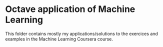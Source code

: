 # Octave application of Machine Learning 

This folder contains mostly my applications/solutions to the exercices and examples in the Machine Learning Coursera course.
